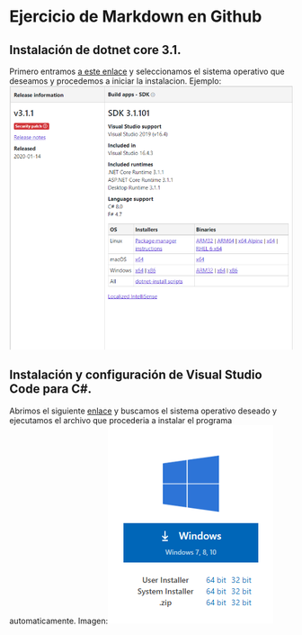 # Ejercicio de Markdown en Github
## Instalación de dotnet core 3.1.
Primero entramos [a este enlace](https://dotnet.microsoft.com/download/dotnet-core/3.1) y seleccionamos el sistema operativo que deseamos y procedemos a iniciar la instalacion.
Ejemplo:
![alt text](imagenes/3.1.png)
## Instalación y configuración de Visual Studio Code para C#.
Abrimos el siguiente [enlace](https://code.visualstudio.com/download) y buscamos el sistema operativo deseado y ejecutamos el archivo que procederia a instalar el programa automaticamente.
Imagen:![alt text](imagenes/vsc.png)